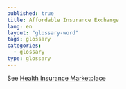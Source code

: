```yaml
---
published: true
title: Affordable Insurance Exchange
lang: en
layout: "glossary-word"
tags: glossary
categories: 
  - glossary
type: glossary
---
```


See [Health Insurance Marketplace](/glossary/health-insurance-marketplace-glossary)
